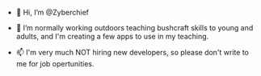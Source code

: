- 👋 Hi, I’m @Zyberchief
- 👀 I’m normally working outdoors teaching bushcraft skills to young and adults, and I'm creating a few apps to use in my teaching.


- 📫 I'm very much NOT hiring new developers, so please don't write to me for job opertunities.

<!---
Zyberchief/Zyberchief is a ✨ special ✨ repository because its `README.md` (this file) appears on your GitHub profile.
You can click the Preview link to take a look at your changes.
--->
